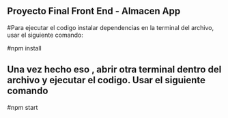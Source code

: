 ## Proyecto Final Front End - Almacen App

#Para ejecutar el codigo instalar dependencias en la terminal del archivo, usar el siguiente comando:

  #npm install

## Una vez hecho eso , abrir otra terminal dentro del archivo y ejecutar el codigo. Usar el siguiente comando

  #npm start

  
